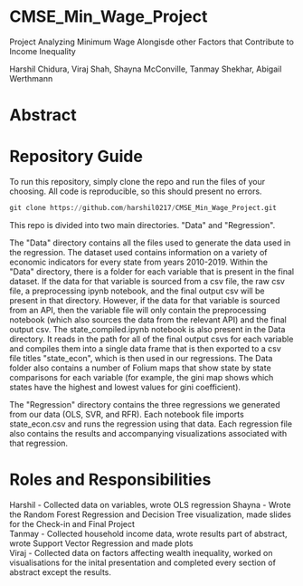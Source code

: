 # CMSE_Min_Wage_Project
Project Analyzing Minimum Wage Alongisde other Factors that Contribute to Income Inequality

Harshil Chidura, Viraj Shah, Shayna McConville, Tanmay Shekhar, Abigail Werthmann

# Abstract

# Repository Guide
To run this repository, simply clone the repo and run the files of your choosing. All code is reproducible, so this should present no errors.
```python
git clone https://github.com/harshil0217/CMSE_Min_Wage_Project.git
```

This repo is divided into two main directories. "Data" and "Regression".

The "Data" directory contains all the files used to generate the data used in the regression. The dataset used contains information on a variety of economic indicators for every state from years 2010-2019. Within the "Data" directory, there is a folder for each variable that is present in the final dataset. If the data for that variable is sourced from a csv file, the raw csv file, a preprocessing ipynb notebook, and the final output csv will be present in that directory. However, if the data for that variable is sourced from an API, then the variable file will only contain the preprocessing notebook (which also sources the data from the relevant API) and the final output csv. The state_compiled.ipynb notebook is also present in the Data directory. It reads in the path for all of the final output csvs for each variable and compiles them into a single data frame that is then exported to a csv file titles "state_econ", which is then used in our regressions. The Data folder also contains a number of Folium maps that show state by state comparisons for each variable (for example, the gini map shows which states have the highest and lowest values for gini coefficient).

The "Regression" directory contains the three regressions we generated from our data (OLS, SVR, and RFR). Each notebook file imports state_econ.csv and runs the regression using that data. Each regression file also contains the results and accompanying visualizations associated with that regression.

# Roles and Responsibilities

Harshil - Collected data on variables, wrote OLS regression
Shayna - Wrote the Random Forest Regression and Decision Tree visualization, made slides for the Check-in and Final Project  
Tanmay - Collected household income data, wrote results part of abstract, wrote Support Vector Regression and made plots  
Viraj - Collected data on factors affecting wealth inequality, worked on visualisations for the inital presentation and completed every section of abstract except the results.
